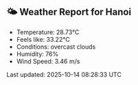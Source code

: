<!-- WEATHER-START -->
## 🌤 Weather Report for Hanoi

- Temperature: 28.73°C
- Feels like: 33.22°C
- Conditions: overcast clouds
- Humidity: 76%
- Wind Speed: 3.46 m/s

Last updated: 2025-10-14 08:28:33 UTC
<!-- WEATHER-END -->
